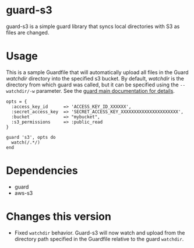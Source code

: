 # guard-s3

guard-s3 is a simple guard library that syncs local directories with S3 as files are changed.

# Usage

This is a sample Guardfile that will automatically upload all files in the Guard *watchdir* directory into the specified s3 bucket. By default, *watchdir* is the directory from which guard was called, but it can be specified using the `--watchdir/-w` parameter.  See the [guard main documentation for details](https://github.com/guard/guard#guard----).

    opts = {
      :access_key_id      => 'ACCESS_KEY_ID_XXXXXX',
      :secret_access_key  => 'SECRET_ACCESS_KEY_XXXXXXXXXXXXXXXXXXXXXX',
      :bucket             => "mybucket",
      :s3_permissions     => :public_read
    }
    
    guard 's3', opts do
      watch(/.*/)
    end

 

# Dependencies

 - guard
 - aws-s3

# Changes this version

 - Fixed `watchdir` behavior. Guard-s3 will now watch and upload from the directory path specified in the Guardfile relative to the guard `watchdir`.